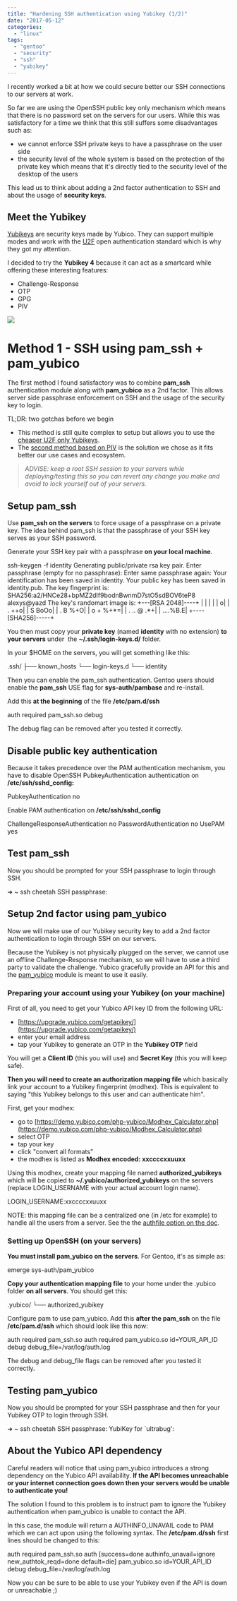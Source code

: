 ```yaml
---
title: "Hardening SSH authentication using Yubikey (1/2)"
date: "2017-05-12"
categories: 
  - "linux"
tags: 
  - "gentoo"
  - "security"
  - "ssh"
  - "yubikey"
---
```


I recently worked a bit at how we could secure better our SSH connections to our servers at work.

So far we are using the OpenSSH public key only mechanism which means that there is no password set on the servers for our users. While this was satisfactory for a time we think that this still suffers some disadvantages such as:

- we cannot enforce SSH private keys to have a passphrase on the user side
- the security level of the whole system is based on the protection of the private key which means that it's directly tied to the security level of the desktop of the users

This lead us to think about adding a 2nd factor authentication to SSH and about the usage of **security keys**.

## Meet the Yubikey

[Yubikeys](https://www.yubico.com/products/yubikey-hardware/) are security keys made by Yubico. They can support multiple modes and work with the [U2F](https://en.wikipedia.org/wiki/Universal_2nd_Factor) open authentication standard which is why they got my attention.

I decided to try the **Yubikey 4** because it can act as a smartcard while offering these interesting features:

- Challenge-Response
- OTP
- GPG
- PIV

![](images/YubiKey-4-1000-2016.png)

# Method 1 - SSH using pam_ssh + pam_yubico

The first method I found satisfactory was to combine **pam_ssh** authentication module along with **pam_yubico** as a 2nd factor. This allows server side passphrase enforcement on SSH and the usage of the security key to login.

TL;DR: two gotchas before we begin

- This method is still quite complex to setup but allows you to use the [cheaper U2F only Yubikeys](https://www.yubico.com/product/fido-u2f-security-key/).
- The [second method based on PIV](http://www.ultrabug.fr/hardening-ssh-authentication-using-yubikey-22/) is the solution we chose as it fits better our use cases and ecosystem.

> _ADVISE: keep a root SSH session to your servers while deploying/testing this so you can revert any change you make and avoid to lock yourself out of your servers._

## Setup pam_ssh

Use **pam_ssh on the servers** to force usage of a passphrase on a private key. The idea behind pam_ssh is that the passphrase of your SSH key serves as your SSH password.

Generate your SSH key pair with a passphrase **on your local machine**.

ssh-keygen -f identity
Generating public/private rsa key pair.
Enter passphrase (empty for no passphrase): 
Enter same passphrase again: 
Your identification has been saved in identity.
Your public key has been saved in identity.pub.
The key fingerprint is:
SHA256:a2/HNCe28+bpMZ2dIf9bodnBwnmD7stO5sdBOV6teP8 alexys@yazd
The key's randomart image is:
+---[RSA 2048]----+
|                 |
|                 |
|                o|
|            . ++o|
|        S    BoOo|
|         .  B %+O|
|        o  + %+\*=|
|       . .. @ .\*+|
|         ....%B.E|
+----[SHA256]-----+

You then must copy your **private key** (named **identity** with no extension) **to your servers** under  the **~/.ssh/login-keys.d/** folder.

In your $HOME on the servers, you will get something like this:

.ssh/
├── known_hosts
└── login-keys.d
    └── identity

Then you can enable the pam_ssh authentication. Gentoo users should enable the **pam_ssh** USE flag for **sys-auth/pambase** and re-install.

Add this **at the beginning** of the file **/etc/pam.d/ssh**

auth    required    pam_ssh.so debug

The debug flag can be removed after you tested it correctly.

## Disable public key authentication

Because it takes precedence over the PAM authentication mechanism, you have to disable OpenSSH PubkeyAuthentication authentication on **/etc/ssh/sshd_config:**

PubkeyAuthentication no

Enable PAM authentication on **/etc/ssh/sshd_config**

ChallengeResponseAuthentication no
PasswordAuthentication no
UsePAM yes

## Test pam_ssh

Now you should be prompted for your SSH passphrase to login through SSH.

➜  ~ ssh cheetah
SSH passphrase:

## Setup 2nd factor using pam_yubico

Now we will make use of our Yubikey security key to add a 2nd factor authentication to login through SSH on our servers.

Because the Yubikey is not physically plugged on the server, we cannot use an offline Challenge-Response mechanism, so we will have to use a third party to validate the challenge. Yubico gracefully provide an API for this and the [pam_yubico](https://github.com/Yubico/yubico-pam) module is meant to use it easily.

### Preparing your account using your Yubikey (on your machine)

First of all, you need to get your Yubico API key ID from the following URL:

- [https://upgrade.yubico.com/getapikey/](https://upgrade.yubico.com/getapikey/)
- enter your email address
- tap your Yubikey to generate an OTP in the **Yubikey OTP** field

You will get a **Client ID** (this you will use) and **Secret Key** (this you will keep safe).

**Then you will need to create an authorization mapping file** which basically link your account to a Yubikey fingerprint (modhex). This is equivalent to saying "this Yubikey belongs to this user and can authenticate him".

First, get your modhex:

- go to [https://demo.yubico.com/php-yubico/Modhex_Calculator.php](https://demo.yubico.com/php-yubico/Modhex_Calculator.php)
- select OTP
- tap your key
- click "convert all formats"
- the modhex is listed as **Modhex encoded: xxccccxxuuxx**

Using this modhex, create your mapping file named **authorized_yubikeys** which will be copied to **~/.yubico/authorized_yubikeys** on the servers (replace LOGIN_USERNAME with your actual account login name).

LOGIN_USERNAME:xxccccxxuuxx

NOTE: this mapping file can be a centralized one (in /etc for example) to handle all the users from a server. See the the [authfile option on the doc](https://github.com/Yubico/yubico-pam#configuration).

### Setting up OpenSSH (on your servers)

**You must install pam_yubico on the servers**. For Gentoo, it's as simple as:

emerge sys-auth/pam_yubico

**Copy your authentication mapping file** to your home under the .yubico folder **on all servers**. You should get this:

.yubico/
└── authorized_yubikey

Configure pam to use pam_yubico. Add this **after the pam_ssh** on the file **/etc/pam.d/ssh** which should look like this now:

auth    required    pam_ssh.so
auth    required    pam_yubico.so id=YOUR_API_ID debug debug_file=/var/log/auth.log

The debug and debug_file flags can be removed after you tested it correctly.

## Testing pam_yubico

Now you should be prompted for your SSH passphrase and then for your Yubikey OTP to login through SSH.

➜  ~ ssh cheetah
SSH passphrase: 
YubiKey for \`ultrabug':

## About the Yubico API dependency

Careful readers will notice that using pam_yubico introduces a strong dependency on the Yubico API availability. **If the API becomes unreachable or your internet connection goes down then your servers would be unable to authenticate you!**

The solution I found to this problem is to instruct pam to ignore the Yubikey authentication when pam_yubico is unable to contact the API.

In this case, the module will return a AUTHINFO_UNAVAIL code to PAM which we can act upon using the following syntax. The **/etc/pam.d/ssh** first lines should be changed to this:

auth    required    pam_ssh.so
auth    [success=done authinfo_unavail=ignore new_authtok_reqd=done default=die]    pam_yubico.so id=YOUR_API_ID debug debug_file=/var/log/auth.log

Now you can be sure to be able to use your Yubikey even if the API is down or unreachable ;)
